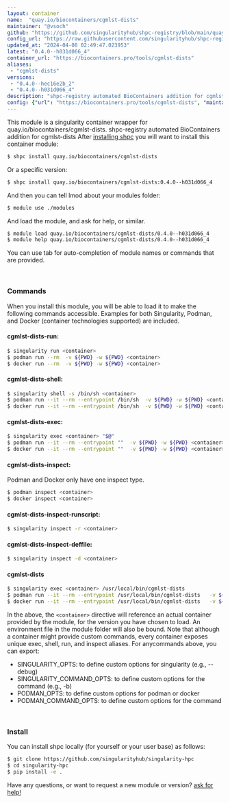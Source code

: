 ```yaml
---
layout: container
name:  "quay.io/biocontainers/cgmlst-dists"
maintainer: "@vsoch"
github: "https://github.com/singularityhub/shpc-registry/blob/main/quay.io/biocontainers/cgmlst-dists/container.yaml"
config_url: "https://raw.githubusercontent.com/singularityhub/shpc-registry/main/quay.io/biocontainers/cgmlst-dists/container.yaml"
updated_at: "2024-04-08 02:49:47.023953"
latest: "0.4.0--h031d066_4"
container_url: "https://biocontainers.pro/tools/cgmlst-dists"
aliases:
 - "cgmlst-dists"
versions:
 - "0.4.0--hec16e2b_2"
 - "0.4.0--h031d066_4"
description: "shpc-registry automated BioContainers addition for cgmlst-dists"
config: {"url": "https://biocontainers.pro/tools/cgmlst-dists", "maintainer": "@vsoch", "description": "shpc-registry automated BioContainers addition for cgmlst-dists", "latest": {"0.4.0--h031d066_4": "sha256:740ca0e1eacf50f5283b86d1c8f945561cfe05387ba97f7175195e49b734bd49"}, "tags": {"0.4.0--hec16e2b_2": "sha256:b573ee0d0edf1afc64fd3815dfe79b842c05ca9930c73a36bd58f1ec3917c705", "0.4.0--h031d066_4": "sha256:740ca0e1eacf50f5283b86d1c8f945561cfe05387ba97f7175195e49b734bd49"}, "docker": "quay.io/biocontainers/cgmlst-dists", "aliases": {"cgmlst-dists": "/usr/local/bin/cgmlst-dists"}}
---
```


This module is a singularity container wrapper for quay.io/biocontainers/cgmlst-dists.
shpc-registry automated BioContainers addition for cgmlst-dists
After [installing shpc](#install) you will want to install this container module:


```bash
$ shpc install quay.io/biocontainers/cgmlst-dists
```

Or a specific version:

```bash
$ shpc install quay.io/biocontainers/cgmlst-dists:0.4.0--h031d066_4
```

And then you can tell lmod about your modules folder:

```bash
$ module use ./modules
```

And load the module, and ask for help, or similar.

```bash
$ module load quay.io/biocontainers/cgmlst-dists/0.4.0--h031d066_4
$ module help quay.io/biocontainers/cgmlst-dists/0.4.0--h031d066_4
```

You can use tab for auto-completion of module names or commands that are provided.

<br>

### Commands

When you install this module, you will be able to load it to make the following commands accessible.
Examples for both Singularity, Podman, and Docker (container technologies supported) are included.

#### cgmlst-dists-run:

```bash
$ singularity run <container>
$ podman run --rm  -v ${PWD} -w ${PWD} <container>
$ docker run --rm  -v ${PWD} -w ${PWD} <container>
```

#### cgmlst-dists-shell:

```bash
$ singularity shell -s /bin/sh <container>
$ podman run --it --rm --entrypoint /bin/sh  -v ${PWD} -w ${PWD} <container>
$ docker run --it --rm --entrypoint /bin/sh  -v ${PWD} -w ${PWD} <container>
```

#### cgmlst-dists-exec:

```bash
$ singularity exec <container> "$@"
$ podman run --it --rm --entrypoint ""  -v ${PWD} -w ${PWD} <container> "$@"
$ docker run --it --rm --entrypoint ""  -v ${PWD} -w ${PWD} <container> "$@"
```

#### cgmlst-dists-inspect:

Podman and Docker only have one inspect type.

```bash
$ podman inspect <container>
$ docker inspect <container>
```

#### cgmlst-dists-inspect-runscript:

```bash
$ singularity inspect -r <container>
```

#### cgmlst-dists-inspect-deffile:

```bash
$ singularity inspect -d <container>
```


#### cgmlst-dists

```bash
$ singularity exec <container> /usr/local/bin/cgmlst-dists
$ podman run --it --rm --entrypoint /usr/local/bin/cgmlst-dists   -v ${PWD} -w ${PWD} <container> -c " $@"
$ docker run --it --rm --entrypoint /usr/local/bin/cgmlst-dists   -v ${PWD} -w ${PWD} <container> -c " $@"
```



In the above, the `<container>` directive will reference an actual container provided
by the module, for the version you have chosen to load. An environment file in the
module folder will also be bound. Note that although a container
might provide custom commands, every container exposes unique exec, shell, run, and
inspect aliases. For anycommands above, you can export:

 - SINGULARITY_OPTS: to define custom options for singularity (e.g., --debug)
 - SINGULARITY_COMMAND_OPTS: to define custom options for the command (e.g., -b)
 - PODMAN_OPTS: to define custom options for podman or docker
 - PODMAN_COMMAND_OPTS: to define custom options for the command

<br>

### Install

You can install shpc locally (for yourself or your user base) as follows:

```bash
$ git clone https://github.com/singularityhub/singularity-hpc
$ cd singularity-hpc
$ pip install -e .
```

Have any questions, or want to request a new module or version? [ask for help!](https://github.com/singularityhub/singularity-hpc/issues)